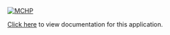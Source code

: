 [![MCHP](https://raw.githubusercontent.com/wiki/Microchip-MPLAB-Harmony/Microchip-MPLAB-Harmony.github.io/images/microchip_logo.png)](https://www.microchip.com)

[Click here](https://onlinedocs.microchip.com/v2/keyword-lookup?keyword=CORE_APPS_PIC32CXBZ6_WMBZ6_USART_DRIVER_ASYNCHRONOUS_USART_ECHO&redirect=true) to view documentation for this application.